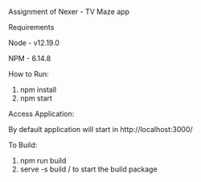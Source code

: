 Assignment of Nexer - TV Maze app

Requirements

Node - v12.19.0

NPM  - 6.14.8

How to Run:

1. npm install
2. npm start

Access Application:

By default application will start in http://localhost:3000/ 

To Build:

1. npm run build
2. serve -s build  / to start the build package
